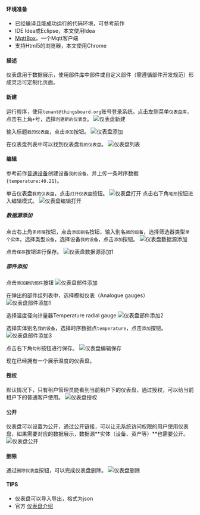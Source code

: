 #### 环境准备

- 已经编译且能成功运行的代码环境，可参考前作
- IDE Idea或Eclipse，本文使用Idea
- [MqttBox](http://workswithweb.com/mqttbox.html)，一个Mqtt客户端
- 支持Html5的浏览器，本文使用Chrome

#### 描述

仪表盘用于数据展示，使用部件库中部件或自定义部件（需遵循部件开发规范）形成灵活可定制化页面。

#### 新建

运行程序，使用`tenant@thingsboard.org`账号登录系统，点击左侧菜单`仪表盘库`，点击右上角`+`号，选择`创建新的仪表盘`。
![仪表盘新建](../image/仪表盘新建.png)

输入标题`我的仪表盘`，点击`添加`按钮。
![仪表盘添加](../image/仪表盘添加.png)

在仪表盘列表中可以找到仪表盘`我的仪表盘`。
![仪表盘列表](../image/仪表盘列表.png)

#### 编辑

参考前作[普通设备](普通设备.md)创建设备`我的设备`，并上传一条时序数据`{temperature:40.21}`。

单击仪表盘`我的仪表盘`，点击`打开仪表盘`按钮。
![仪表盘打开](../image/仪表盘打开.png)
点击右下角`笔形`按钮进入编辑模式。
![仪表盘编辑打开](../image/仪表盘编辑打开.png)

##### 数据源添加

点击右上角`多终端`按钮，点击`添加别名`按钮，输入别名`我的设备`，选择筛选器类型`单个实体`，选择类型`设备`，选择设备`我的设备`，点击`添加`按钮。
![仪表盘数据源添加](../image/仪表盘数据源添加.png)

点击`保存`按钮进行保存。
![仪表盘数据源添加1](../image/仪表盘数据源添加1.png)

##### 部件添加

点击`添加新的部件`按钮
![仪表盘部件添加](../image/仪表盘部件添加.png)

在弹出的部件组列表中，选择模拟仪表（Analogue gauges）
![仪表盘部件添加1](../image/仪表盘部件添加1.png)

选择温度径向计量器Temperature radial gauge
![仪表盘部件添加2](../image/仪表盘部件添加2.png)

选择实体别名`我的设备`，选择时序数据点`temperature`，点击`添加`按钮。
![仪表盘部件添加3](../image/仪表盘部件添加3.png)

点击右下角`勾形`按钮进行保存。
![仪表盘编辑保存](../image/仪表盘编辑保存.png)

现在已经拥有一个展示温度的仪表盘。

#### 授权
默认情况下，只有租户管理员能看到当前租户下的仪表盘，通过授权，可以给当前租户下的普通客户使用。
![仪表盘授权](../image/仪表盘授权.png)

#### 公开
仪表盘可以设置为公开，通过公开链接，可以让无系统访问权限的用户使用仪表盘，如果需要对应的数据展示，数据源**实体（设备、资产等）**也需要公开。
![仪表盘公开](../image/仪表盘公开.png)

#### 删除
通过`删除仪表盘`按钮，可以完成仪表盘删除。
![仪表盘删除](../image/仪表盘删除.png)




#### TIPS

- 仪表盘可以导入导出，格式为json
- 官方 [仪表盘介绍](https://thingsboard.io/docs/user-guide/dashboards/#introduction)

